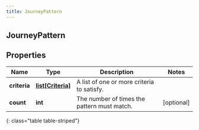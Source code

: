 ```yaml
---
title: JourneyPattern
---
```

## JourneyPattern

## Properties

|Name | Type | Description | Notes|
|------------ | ------------- | ------------- | -------------|
| **criteria** | [**list[Criteria]**](Criteria.html) | A list of one or more criteria to satisfy. | |
| **count** | **int** | The number of times the pattern must match. | [optional] |
{: class="table table-striped"}


